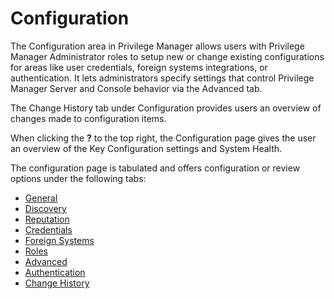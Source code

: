 [title]: # (Configuration)
[tags]: # (admin,configuration)
[priority]: # (3)
# Configuration

The Configuration area in Privilege Manager allows users with Privilege Manager Administrator roles to setup new or change existing configurations for areas like user credentials, foreign systems integrations, or authentication. It lets administrators specify settings that control Privilege Manager Server and Console behavior via the Advanced tab.

The Change History tab under Configuration provides users an overview of changes made to configuration items.

When clicking the __?__ to the top right, the Configuration page gives the user an overview of the Key Configuration settings and System Health.

The configuration page is tabulated and offers configuration or review options under the following tabs:

* [General](general/index.md)
* [Discovery](discovery/index.md)
* [Reputation](reputation/index.md)
* [Credentials](credentials/index.md)
* [Foreign Systems](foreign-systems/index.md)
* [Roles](roles/index.md)
* [Advanced](advanced/index.md)
* [Authentication](authentication/index.md)
* [Change History](history/index.md)
